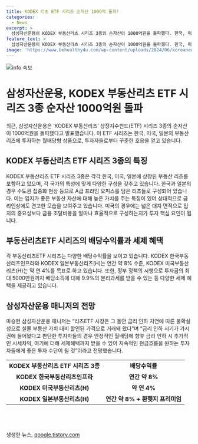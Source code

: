 ```yaml
---
title: KODEX 리츠 ETF 시리즈 순자산 1000억 돌파!
categories:
  - News
excerpt: >
  삼성자산운용이 KODEX 부동산리츠 시리즈 3종의 순자산이 1000억원을 돌파했다. 한국, 미국, 일본의 부동산 리츠에 투자하는 월배당형 상품이 꾸준한 현금흐름을 원하는 투자자들에게 호응을 얻고 있는데, 특히 최근 상장한 KODEX 한국부동산리츠인프라는 상대적으로 견고한 모습을 보였다. 각 국가의 리츠는 다른 특징을 가지고 있으며, 국내 투자자에게는 세제혜택을 제공해 금융소득종합세를 피할 수 있게 되었다. 또한, 금리 인하 시 안정적인 월배당과 추가적인 시세차익을 기대할 수 있는 투자 수단이 될 것으로 전망된다.
feature_text: >
  삼성자산운용이 KODEX 부동산리츠 시리즈 3종의 순자산이 1000억원을 돌파했다. 한국, 미국, 일본의 부동산 리츠에 투자하는 월배당형 상품이 꾸준한 현금흐름을 원하는 투자자들에게 호응을 얻고 있는데, 특히 최근 상장한 KODEX 한국부동산리츠인프라는 상대적으로 견고한 모습을 보였다. 각 국가의 리츠는 다른 특징을 가지고 있으며, 국내 투자자에게는 세제혜택을 제공해 금융소득종합세를 피할 수 있게 되었다. 또한, 금리 인하 시 안정적인 월배당과 추가적인 시세차익을 기대할 수 있는 투자 수단이 될 것으로 전망된다.
image: 'https://www.behealthy4u.com/wp-content/uploads/2024/06/koreanews.jpg'
---
```


<p><img src="https://www.behealthy4u.com/wp-content/uploads/2024/06/koreanews.jpg" alt="info 속보" /></p>

<h1>삼성자산운용, KODEX 부동산리츠 ETF 시리즈 3종 순자산 1000억원 돌파</h1>

<p data-ke-size="size16">최근, 삼성자산운용은 ‘KODEX 부동산리츠’ 상장지수펀드(ETF) 시리즈 3종의 순자산이 1000억원을 돌파했다고 발표했습니다. 이 ETF 시리즈는 한국, 미국, 일본의 부동산 리츠에 투자하는 월배당형 상품으로, 투자자들로부터 꾸준한 호응을 얻고 있습니다.</p>

<h2 data-ke-size="size26">KODEX 부동산리츠 ETF 시리즈 3종의 특징</h2>

<p data-ke-size="size16">KODEX 부동산리츠 ETF 시리즈 3종은 각각 한국, 미국, 일본에 상장된 부동산 리츠를 포함하고 있으며, 각 국가의 특성에 맞게 다양한 구성을 갖추고 있습니다. 한국과 일본의 경우 수도권 집중화 현상 등으로 A급 프라임 오피스를 담은 리츠들로 구성되어 있습니다. 이는 입지가 좋은 부동산 자산에 대해 높은 가치를 주는 특징이 있어 상대적으로 금리인상에도 견고한 모습을 보여주고 있습니다. 미국의 경우에는 넓은 대지 면적으로 입지의 중요성보다 금융 조달비용을 얼마나 효율적으로 구성하는지가 투자 핵심 요인이 됩니다.</p>

<h2 data-ke-size="size26">부동산리츠ETF 시리즈의 배당수익률과 세제 혜택</h2>

<p data-ke-size="size16">각 부동산리츠ETF 시리즈는 다양한 배당수익률을 보이고 있습니다. KODEX 한국부동산리츠인프라와 KODEX 일본부동산리츠(H)는 연간 약 8% 수준, KODEX 미국부동산리츠(H)는 약 연 4%를 목표로 하고 있습니다. 또한, 정부 정책의 시행으로 투자금의 최대 5000만원까지 배당소득에 대해 9.9%의 분리과세를 받을 수 있는 등 다양한 세제 혜택을 제공하고 있습니다.</p>

<h2 data-ke-size="size26">삼성자산운용 매니저의 전망</h2>

<p data-ke-size="size16">마승현 삼성자산운용 매니저는 “리츠ETF 시장은 그 동안 금리 인하 지연에 따른 불확실성으로 실물 부동산 가치 대비 할인된 가격으로 거래돼 왔다”며 “금리 인하 시기가 가시권에 들어왔다고 판단한 투자자들의 경우 안정적인 월배당에 향후 금리 인하 시 추가적인 시세차익, 여기에 더해 세제혜택까지 받을 수 있어 지속적인 현금흐름을 원하는 투자자들에게 좋은 투자 수단이 될 것”이라고 전망했습니다.</p>

<table>
    <tbody>
        <tr>
            <td style="text-align: center; height: 17px;"><b>KODEX 부동산리츠 ETF 시리즈 3종</b></td>
            <td style="text-align: center; height: 17px;"><b>배당수익률</b></td>
        </tr>
        <tr>
            <td style="text-align: center; height: 17px;"><b>KODEX 한국부동산리츠인프라</b></td>
            <td style="text-align: center; height: 17px;"><b>연간 약 8%</b></td>
        </tr>
        <tr>
            <td style="text-align: center; height: 17px;"><b>KODEX 미국부동산리츠(H)</b></td>
            <td style="text-align: center; height: 17px;"><b>약 연 4%</b></td>
        </tr>
        <tr>
            <td style="text-align: center; height: 17px;"><b>KODEX 일본부동산리츠(H)</b></td>
            <td style="text-align: center; height: 17px;"><b>연간 약 8% + 환헷지 프리미엄</b></td>
        </tr>
    </tbody>
</table>

<h1></h1>

<p data-ke-size="size16">&nbsp;</p>
생생한 뉴스, <a href="https://qoogle.tistory.com" rel="dofollow">qoogle.tistory.com</a>


